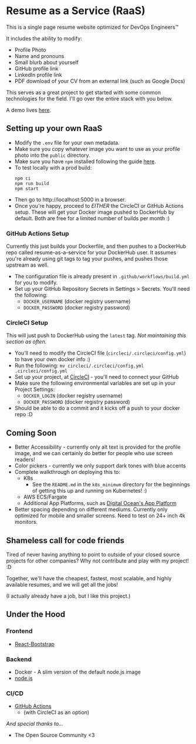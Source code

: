 Resume as a Service (RaaS)
=====================
This is a single page resume website optimized for DevOps Engineers&trade;

It includes the ability to modify:
* Profile Photo
* Name and pronouns
* Small blurb about yourself
* GitHub profile link
* LinkedIn profile link
* PDF download of your CV from an external link (such as Google Docs)

This serves as a great project to get started with some common technologies for
the field. I'll go over the entire stack with you below.

A demo lives [here](https://jessebot.io).

Setting up your own RaaS
-------------------------
* Modify the `.env` file for your own metadata.
* Make sure you copy whatever image you want to use as your profile photo into 
  the `public` directory.
* Make sure you have `npm` installed following the guide [here](https://docs.npmjs.com/cli/v7/configuring-npm/install).
* To test locally with a prod build:
  ```
  npm ci
  npm run build
  npm start
  ```
* Then go to http://localhost:5000 in a browser.
* Once you're happy, proceed to *EITHER* the CircleCI or GitHub Actions setup.
  These will get your Docker image pushed to DockerHub by default. Both are
  free for a limited number of builds per month :)

### GitHub Actions Setup
Currently this just builds your Dockerfile, and then pushes to a DockerHub repo called resume-as-a-service for your DockerHub user. It assumes you're already using git tags to tag your pushes, and pushes those upstream as well.

* The configuration file is already present in `.github/workflows/build.yml` for you to modify.
* Set up your GitHub Repository Secrets in Settings > Secrets. You'll need the following: 
  * `DOCKER_USERNAME` (docker registry username)
  * `DOCKER_PASSWORD` (docker registry password)

### CircleCI Setup
This will just push to DockerHub using the `latest` tag.
*Not maintaining this section as often.*

* You'll need to modify the CircleCI file (`circleci/.circleci/config.yml`) to have your own docker info :)
* Run the following: `mv circleci/.circleci/config.yml .circleci/config.yml`
* Set up your project, at [CircleCI](https://app.circleci.com/) - you'll need to connect your GitHub
* Make sure the following environmental variables are set up in your Project Settings:
  * `DOCKER_LOGIN` (docker registry username)
  * `DOCKER_PASSWORD` (docker registry password)
* Should be able to do a commit and it kicks off a push to your docker repo :D

## Coming Soon
 - Better Accessibility - currently only alt text is provided for the profile
   image, and we can certainly do better for people who use screen readers!
 - Color pickers - currently we only support dark tones with blue accents
 - Complete walkthrough on deploying this to:
   * K8s
     * See the `README.md` in the `k8s_minimum` directory for the beginnings of
       getting this up and running on Kubernetes! :)
   * AWS ECS/Fargate
   * Additional App Platforms, such as [Digital Ocean's App Platform](https://www.digitalocean.com/products/app-platform/)
- Better spacing depending on different mediums. Currently only optimized for 
  mobile and smaller screens. Need to test on 24+ inch 4k monitors.


Shameless call for code friends
-------------------------------
Tired of never having anything to point to
outside of your closed source projects for other companies? Why not contribute 
and play with my project! :D

Together, we'll have the cheapest, fastest, most scalable, and highly available
resumes, and we will get all the jobs!

(I actually already have a job, but I like this project.)

Under the Hood
--------------

### Frontend
* [React-Bootstrap](https://react-bootstrap.github.io/)

### Backend
* Docker - A slim version of the default node.js image
* [node.js](https://nodejs.org/en/)

### CI/CD
* [GitHub Actions](https://github.com/features/actions)
  * (with CircleCI as an option)

_And special thanks to..._
* The Open Source Community <3
